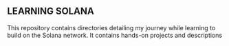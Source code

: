 ## LEARNING SOLANA
This repository contains directories detailing my journey while learning to build on the Solana network. It contains hands-on projects and descriptions
